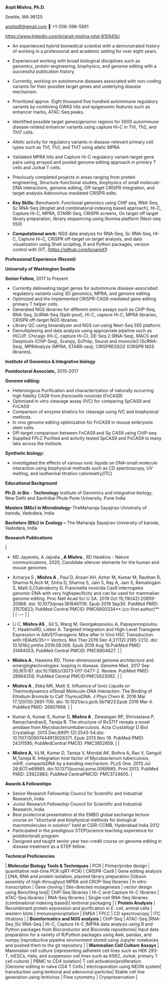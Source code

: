 **Arpit Mishra, Ph.D.**

Seattle, WA 98125

arpitpdf@gmail.com  +1-206-398-5881

https://www.linkedin.com/in/arpit-mishra-phd-810941b/

- An experienced hybrid biomedical scientist with a demonstrated history of working in a professional and academic setting for over eight years.
- Experienced working with broad biological disciplines such as genomics, protein engineering, biophysics, and genome editing with a successful publication history.
- Currently, working on autoimmune diseases associated with non-coding variants for their possible target genes and underlying disease mechanism.
- Prioritized approx. Eight thousand five hundred autoimmune regulatory variants by combining GWAS hits and epigenomic features such as enhancer marks, ATAC-Seq peaks.
- Identified possible target genes/genomic regions for 5600 autoimmune disease-related enhancer variants using capture Hi-C in Th1, Th2, and Th17 cells.
- Allelic activity for regulatory variants in disease-relevant primary cell types such as Th1, Th2, and Th17 using allelic MPRA
- Validated MPRA hits and Capture Hi-C regulatory variant-target gene pairs using arrayed and pooled genome editing approach in primary T cells and Jurkat T cells.
- Previously completed projects in areas ranging from protein engineering, Structure-functional studies, biophysics of small molecule-DNA interactions, genome editing, Off-target CRISPR integration, and target analysis Adenovirus-mediated CRISPR edits.

- **Key Skills:**
Benchwork: Functional genomics using ChIP seq, RNA-Seq, Sc RNA-Seq (droplet and combinatorial indexing based approach), Hi-C, Capture Hi-C, MPRA, STARR-Seq, CRISPR screens, On target off target library preparation, library sequencing using Illumina platform (Next-seq 550)
- **Computational work:**
NGS data analysis for RNA-Seq, Sc RNA-Seq, HI-C, Capture Hi-C, CRISPR off-target on target analysis, and data visualization using Shell scripting, R and Python packages, version control with GIT, (https://github.com/bioarpit1)

**Professional Experience (Recent)**

**University of Washington Seattle**

**Senior Fellow,** 2017 to Present

- Currently delineating target genes for autoimmune disease-associated regulatory variants using 3D genomics, MPRA, and genome editing
- Optimized and the implemented CRISPR-CAS9-mediated gene editing primary T helper cells.
- Generated NGS libraries for different omics assays such as ChIP-Seq, RNA-Seq, ScRNA-Seq (Split-pool), Hi-C, capture Hi-C, MPRA libraries, CRISPR off-target NGS libraries.
- Library QC using bioanalyzer and NGS run using Next-Seq 550 platform.
- Demultiplexing and data analysis using appropriate pipeline such as HiCUP, Chicago (Hi-C, capture Hi-C), DE-Seq 2 (RNA-Seq), MACS and Deeptools (ChIP-Seq), Scanpy, ScPrep, Seurat and monocle3 (ScRNA-Seq), MPRAnalyze (MPRA, STARR-seq), CRISPRESSO2 (CRISPR NGS libraries).

**Institute of Genomics &amp; Integrative biology**

**Postdoctoral Associate,** 2015-2017

**Genome editing:**

- Heterologous Purification and characterization of naturally occurring high fidelity CAS9 from _francisella novicida_ (FnCAS9)
- Optimized in vitro cleavage assay (IVC) for comparing SpCAS9 and FnCAS9
- Comparison of enzyme kinetics for cleavage using IVC and biophysical methods.
- In vivo genome editing optimization for FnCAS9 in mouse embryonic stem cells.
- Off-target comparison between FnCAS9 and Sp CAS9 using ChIP-seq.
- Supplied FPLC Purified and activity tested SpCAS9 and FnCAS9 to many labs across the institute.

**Synthetic biology:**

- investigated the effects of various ionic liquids on DNA-small molecule interaction using biophysical methods such as CD spectroscopy, UV melting, and isothermal titration calorimetry(ITC)

**Educational Background**

**Ph.D. in Bio** - **Technology** Institute of Genomics and integrative biology, New Delhi and Savitribai Phule Pune University, Pune India

**Masters (MSc) in Microbiology**–TheMaharaja Sayajirao University of baroda, Vadodara, India

**Bachelors (BSc) in Zoology**  **–** The Maharaja Sayajirao University of baroda, Vadodara, India

**Research Publications**

|
- ND Jayavelu, A Jajodia **, A Mishra** , RD Hawkins - Nature communications, 2020, Candidate silencer elements for the human and mouse genomes


- Acharya S **, Mishra A** , Paul D, Ansari AH, Azhar M, Kumar M, Rauthan R, Sharma N,Aich M, Sinha D, Sharma S, Jain S, Ray A, Jain S, Ramalingam S, Maiti S,Chakraborty D. Francisella novicida Cas9 interrogates genomic DNA with very highspecificity and can be used for mammalian genome editing. Proc Natl Acad Sci U SA. 2019 Oct 15;116(42):20959-20968. doi: 10.1073/pnas.1818461116. Epub 2019 Sep30. PubMed PMID: 31570623; PubMed Central PMCID: PMC6800334**.(co-first author)**
 |
| --- |
|
- Li C, **Mishra AS** , Gil S, Wang M, Georgakopoulou A, Papayannopoulou T, HawkinsRD, Lieber A. Targeted Integration and High-Level Transgene Expression in AAVS1Transgenic Mice after In Vivo HSC Transduction with HDAd5/35++ Vectors. Mol Ther.2019 Dec 4;27(12):2195-2212. doi: 10.1016/j.ymthe.2019.08.006. Epub 2019 Aug 19.PubMed PMID: 31494053; PubMed Central PMCID: PMC6904827.
 |
|
- **Mishra A** , Hawkins RD. Three-dimensional genome architecture and emergingtechnologies: looping in disease. Genome Med. 2017 Sep 30;9(1):87. doi:10.1186/s13073-017-0477-2. Review. PubMed PMID: 28964259; PubMed Central PMCID:PMC5623062.
 |
|
- **Mishra A** , Ekka MK, Maiti S. Influence of Ionic Liquids on Thermodynamics ofSmall Molecule-DNA Interaction: The Binding of Ethidium Bromide to Calf ThymusDNA. J Phys Chem B. 2016 Mar 17;120(10):2691-700. doi: 10.1021/acs.jpcb.5b11823.Epub 2016 Mar 4. PubMed PMID: 26907668.
 |
|
- Kumar A, Kumar S, Kumar D, **Mishra A** , Dewangan RP, Shrivastava P, RamachandranS, Taneja B. The structure of Rv3717 reveals a novel amidase from Mycobacteriumtuberculosis. Acta Crystallogr D Biol Crystallogr. 2013 Dec;69(Pt 12):2543-54.doi: 10.1107/S0907444913026371. Epub 2013 Nov 19. PubMed PMID: 24311595; PubMedCentral PMCID: PMC3852659.
 |
|
- **Mishra A,** Vij M, Kumar D, Taneja V, Mondal AK, Bothra A, Rao V, Ganguli M,Taneja B. Integration host factor of Mycobacterium tuberculosis, mIHF, compactsDNA by a bending mechanism. PLoS One. 2013 Jul 26;8(7):e69985. doi:10.1371/journal.pone.0069985. Print 2013. PubMed PMID: 23922883; PubMed CentralPMCID: PMC3724605.
 |

**Awards &amp; Fellowships**

- Senior Research Fellowship Council for Scientific and Industrial Research, India
- Junior Research Fellowship Council for Scientific and Industrial Research, India
- Best poster/oral presentation at the EMBO global exchange lecture course on &quot;structural and biophysical methods for biological macromolecules in solution&quot; held at CSIR-CCMB, Hyderabad India 2012
- Participated in the prestigious STEP(science teaching experience for postdoctoral) program
- Designed and taught senior year two-credit course on genome editing in disease treatment as a STEP fellow.

**Technical Proficiencies**

| **Molecular Biology Tools &amp; Techniques** | PCR | Primer/probe design | quantitative real-time PCR (qRT-PCR) | CRISPR-Cas9 | Gene editing analysis | DNA, RNA and protein isolation, plasmid library preparation |Gibson assembly of high-throughput MPRA and CROP-Seq libraries | In vitro transcription | Gene cloning | Site-directed mutagenesis | vector design using Benchling tool|| ChIP-Seq libraries | Hi-C and Capture Hi-C libraries | ATAC-Seq libraries | RNA-Seq libraries | Single-cell RNA-Seq libraries (combinatorial indexing based)| lentiviral packaging |
| **Protein Analysis** | Recombinant protein expression and purification in _E. coli_, animal cells | western blots | Immunoprecipitation | EMSA | FPLC | CD spectroscopy | ITC titrations |
| **Bioinformatics and NGS analysis** | ChIP-Seq | ATAC-Seq |RNA-Seq |Sc RNA-Seq | Hi-C, Capture Hi-C |MPRA data analysis using R and Python packages from Bioconductor and Bioconda repositories| Input data preparation for a variety of R/Python packages using Awk, pandas, and numpy |reproductive pipeline environment stored using Jupyter notebooks and pushed them to the git repository |
| **Mammalian Cell Culture Assays** | Mammalian cell culture (representing adherent cell lines such as HEK 293-T, mESCs, Hela, and suspension cell lines such as K562, Jurkat, primary T cell culture) | PBMC to CD4 isolation| T cell activation/proliferation |Genome-editing in naïve CD4 T Cells | electroporation using NEON system| transduction using lentiviral and adenoviral particles| Stable cell line generation using lentivirus | Flow cytometry | Cryopreservation |
